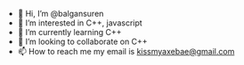 - 👋 Hi, I’m @balgansuren
- 👀 I’m interested in C++, javascript
- 🌱 I’m currently learning C++
- 💞️ I’m looking to collaborate on C++
- 📫 How to reach me my email is kissmyaxebae@gmail.com

<!---
balgansuren/balgansuren is a ✨ special ✨ repository because its `README.md` (this file) appears on your GitHub profile.
You can click the Preview link to take a look at your changes.
--->
